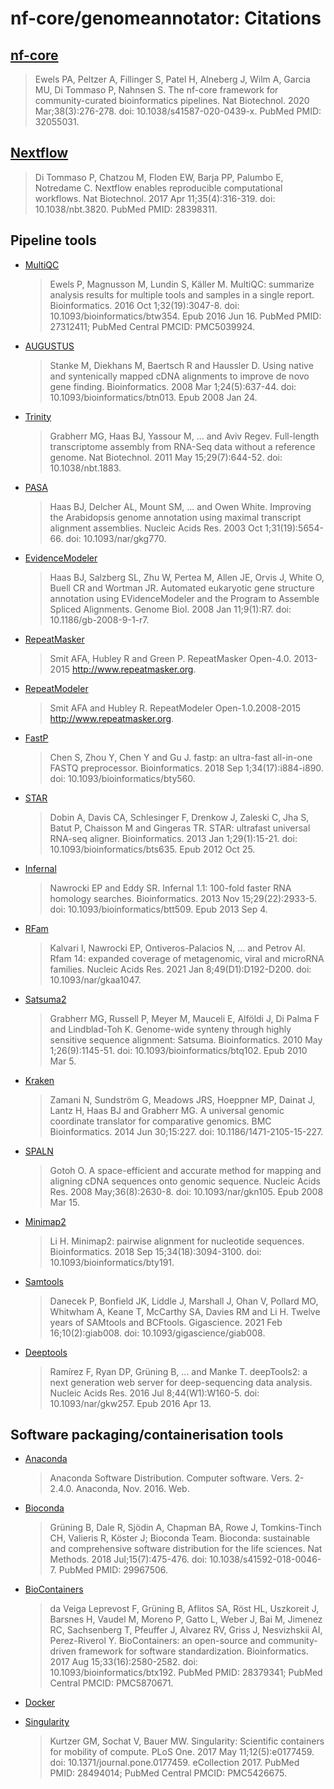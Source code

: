 # nf-core/genomeannotator: Citations

## [nf-core](https://pubmed.ncbi.nlm.nih.gov/32055031/)

> Ewels PA, Peltzer A, Fillinger S, Patel H, Alneberg J, Wilm A, Garcia MU, Di Tommaso P, Nahnsen S. The nf-core framework for community-curated bioinformatics pipelines. Nat Biotechnol. 2020 Mar;38(3):276-278. doi: 10.1038/s41587-020-0439-x. PubMed PMID: 32055031.

## [Nextflow](https://pubmed.ncbi.nlm.nih.gov/28398311/)

> Di Tommaso P, Chatzou M, Floden EW, Barja PP, Palumbo E, Notredame C. Nextflow enables reproducible computational workflows. Nat Biotechnol. 2017 Apr 11;35(4):316-319. doi: 10.1038/nbt.3820. PubMed PMID: 28398311.

## Pipeline tools

* [MultiQC](https://pubmed.ncbi.nlm.nih.gov/27312411/)
    > Ewels P, Magnusson M, Lundin S, Käller M. MultiQC: summarize analysis results for multiple tools and samples in a single report. Bioinformatics. 2016 Oct 1;32(19):3047-8. doi: 10.1093/bioinformatics/btw354. Epub 2016 Jun 16. PubMed PMID: 27312411; PubMed Central PMCID: PMC5039924.

* [AUGUSTUS](https://pubmed.ncbi.nlm.nih.gov/18218656/)
    > Stanke M, Diekhans M, Baertsch R and Haussler D. Using native and syntenically mapped cDNA alignments to improve de novo gene finding. Bioinformatics. 2008 Mar 1;24(5):637-44. doi: 10.1093/bioinformatics/btn013. Epub 2008 Jan 24.

* [Trinity](https://pubmed.ncbi.nlm.nih.gov/21572440/)
    > Grabherr MG, Haas BJ, Yassour M, ... and Aviv Regev. Full-length transcriptome assembly from RNA-Seq data without a reference genome. Nat Biotechnol. 2011 May 15;29(7):644-52. doi: 10.1038/nbt.1883.

* [PASA](https://pubmed.ncbi.nlm.nih.gov/14500829/)
    > Haas BJ, Delcher AL, Mount SM, ... and Owen White. Improving the Arabidopsis genome annotation using maximal transcript alignment assemblies. Nucleic Acids Res. 2003 Oct 1;31(19):5654-66. doi: 10.1093/nar/gkg770.

* [EvidenceModeler](https://pubmed.ncbi.nlm.nih.gov/18190707/)
    > Haas BJ, Salzberg SL, Zhu W, Pertea M, Allen JE, Orvis J, White O, Buell CR and Wortman JR. Automated eukaryotic gene structure annotation using EVidenceModeler and the Program to Assemble Spliced Alignments. Genome Biol. 2008 Jan 11;9(1):R7. doi: 10.1186/gb-2008-9-1-r7.

* [RepeatMasker](https://www.repeatmasker.org/)
    > Smit AFA, Hubley R and Green P. RepeatMasker Open-4.0. 2013-2015 <http://www.repeatmasker.org>.

* [RepeatModeler](https://www.repeatmasker.org/)
    > Smit AFA and Hubley R. RepeatModeler Open-1.0.2008-2015 <http://www.repeatmasker.org>.

* [FastP](https://pubmed.ncbi.nlm.nih.gov/30423086/)
    > Chen S, Zhou Y, Chen Y and Gu J. fastp: an ultra-fast all-in-one FASTQ preprocessor. Bioinformatics. 2018 Sep 1;34(17):i884-i890. doi: 10.1093/bioinformatics/bty560.

* [STAR](https://pubmed.ncbi.nlm.nih.gov/23104886/)
    > Dobin A, Davis CA, Schlesinger F, Drenkow J, Zaleski C, Jha S, Batut P, Chaisson M and  Gingeras TR. STAR: ultrafast universal RNA-seq aligner. Bioinformatics. 2013 Jan 1;29(1):15-21. doi: 10.1093/bioinformatics/bts635. Epub 2012 Oct 25.

* [Infernal](https://pubmed.ncbi.nlm.nih.gov/24008419/)
    > Nawrocki EP and Eddy SR. Infernal 1.1: 100-fold faster RNA homology searches. Bioinformatics. 2013 Nov 15;29(22):2933-5. doi: 10.1093/bioinformatics/btt509. Epub 2013 Sep 4.

* [RFam](https://pubmed.ncbi.nlm.nih.gov/33211869/)
    > Kalvari I, Nawrocki EP, Ontiveros-Palacios N, ... and Petrov AI. Rfam 14: expanded coverage of metagenomic, viral and microRNA families. Nucleic Acids Res. 2021 Jan 8;49(D1):D192-D200. doi: 10.1093/nar/gkaa1047.

* [Satsuma2](https://pubmed.ncbi.nlm.nih.gov/20208069/)
    > Grabherr MG, Russell P, Meyer M, Mauceli E, Alföldi J, Di Palma F and Lindblad-Toh K. Genome-wide synteny through highly sensitive sequence alignment: Satsuma. Bioinformatics. 2010 May 1;26(9):1145-51. doi: 10.1093/bioinformatics/btq102. Epub 2010 Mar 5.

* [Kraken](https://pubmed.ncbi.nlm.nih.gov/24976580/)
    > Zamani N, Sundström G, Meadows JRS, Hoeppner MP, Dainat J, Lantz H, Haas BJ and Grabherr MG. A universal genomic coordinate translator for comparative genomics. BMC Bioinformatics. 2014 Jun 30;15:227. doi: 10.1186/1471-2105-15-227.

* [SPALN](https://pubmed.ncbi.nlm.nih.gov/18344523/)
    > Gotoh O. A space-efficient and accurate method for mapping and aligning cDNA sequences onto genomic sequence. Nucleic Acids Res. 2008 May;36(8):2630-8. doi: 10.1093/nar/gkn105. Epub 2008 Mar 15.

* [Minimap2](https://pubmed.ncbi.nlm.nih.gov/29750242/)
    > Li H. Minimap2: pairwise alignment for nucleotide sequences. Bioinformatics. 2018 Sep 15;34(18):3094-3100. doi: 10.1093/bioinformatics/bty191.

* [Samtools](https://pubmed.ncbi.nlm.nih.gov/33590861/)
    > Danecek P, Bonfield JK, Liddle J, Marshall J, Ohan V, Pollard MO, Whitwham A, Keane T, McCarthy SA, Davies RM and Li H. Twelve years of SAMtools and BCFtools. Gigascience. 2021 Feb 16;10(2):giab008. doi: 10.1093/gigascience/giab008.

* [Deeptools](https://pubmed.ncbi.nlm.nih.gov/27079975/)
    > Ramírez F, Ryan DP, Grüning B, ... and Manke T. deepTools2: a next generation web server for deep-sequencing data analysis. Nucleic Acids Res. 2016 Jul 8;44(W1):W160-5. doi: 10.1093/nar/gkw257. Epub 2016 Apr 13.

## Software packaging/containerisation tools

- [Anaconda](https://anaconda.com)

  > Anaconda Software Distribution. Computer software. Vers. 2-2.4.0. Anaconda, Nov. 2016. Web.

- [Bioconda](https://pubmed.ncbi.nlm.nih.gov/29967506/)

  > Grüning B, Dale R, Sjödin A, Chapman BA, Rowe J, Tomkins-Tinch CH, Valieris R, Köster J; Bioconda Team. Bioconda: sustainable and comprehensive software distribution for the life sciences. Nat Methods. 2018 Jul;15(7):475-476. doi: 10.1038/s41592-018-0046-7. PubMed PMID: 29967506.

- [BioContainers](https://pubmed.ncbi.nlm.nih.gov/28379341/)

  > da Veiga Leprevost F, Grüning B, Aflitos SA, Röst HL, Uszkoreit J, Barsnes H, Vaudel M, Moreno P, Gatto L, Weber J, Bai M, Jimenez RC, Sachsenberg T, Pfeuffer J, Alvarez RV, Griss J, Nesvizhskii AI, Perez-Riverol Y. BioContainers: an open-source and community-driven framework for software standardization. Bioinformatics. 2017 Aug 15;33(16):2580-2582. doi: 10.1093/bioinformatics/btx192. PubMed PMID: 28379341; PubMed Central PMCID: PMC5870671.

- [Docker](https://dl.acm.org/doi/10.5555/2600239.2600241)

- [Singularity](https://pubmed.ncbi.nlm.nih.gov/28494014/)
  > Kurtzer GM, Sochat V, Bauer MW. Singularity: Scientific containers for mobility of compute. PLoS One. 2017 May 11;12(5):e0177459. doi: 10.1371/journal.pone.0177459. eCollection 2017. PubMed PMID: 28494014; PubMed Central PMCID: PMC5426675.
